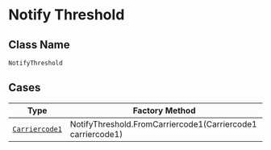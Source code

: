 
# Notify Threshold

## Class Name

`NotifyThreshold`

## Cases

| Type | Factory Method |
|  --- | --- |
| [`Carriercode1`](../../../doc/models/carriercode-1.md) | NotifyThreshold.FromCarriercode1(Carriercode1 carriercode1) |

